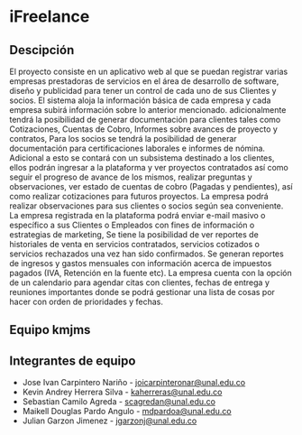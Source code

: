 # iFreelance

## Descipción

El proyecto consiste en un aplicativo web al que se puedan registrar varias empresas prestadoras de servicios en el área de desarrollo de software, diseño y publicidad para tener un control de cada uno de sus Clientes y socios. El sistema aloja la información básica de cada empresa y cada empresa subirá información sobre lo anterior mencionado. adicionalmente tendrá la posibilidad de generar documentación para clientes tales como Cotizaciones, Cuentas de Cobro, Informes sobre avances de proyecto y  contratos, Para los socios se tendrá la posibilidad de generar documentación para certificaciones laborales e informes de nómina.
Adicional a esto se contará con un subsistema destinado a los clientes, ellos podrán ingresar a la plataforma y ver proyectos contratados así como seguir el progreso de avance de los mismos, realizar preguntas y observaciones, ver estado de cuentas de cobro (Pagadas y pendientes), así como realizar cotizaciones para futuros proyectos. La empresa podrá realizar observaciones para sus clientes o socios según sea conveniente.
La empresa registrada en la plataforma podrá enviar e-mail masivo o específico a sus Clientes o Empleados con fines de información o estrategias de marketing, Se tiene la posibilidad de ver reportes de historiales de venta en servicios contratados, servicios cotizados o servicios rechazados una vez han sido confirmados.
Se generan reportes de ingresos y gastos mensuales con información acerca de impuestos pagados (IVA, Retención en la fuente etc).
La empresa cuenta con la opción de un calendario para agendar citas con clientes, fechas de entrega y reuniones importantes donde se podrá gestionar una lista de cosas por hacer con orden de prioridades y fechas.

## Equipo **kmjms**

## Integrantes de equipo
- Jose Ivan Carpintero Nariño - joicarpinteronar@unal.edu.co
- Kevin Andrey Herrera Silva - kaherreras@unal.edu.co
- Sebastian Camilo Agreda - scagredan@unal.edu.co
- Maikell Douglas Pardo Angulo - mdpardoa@unal.edu.co
- Julian Garzon Jimenez - jgarzonj@unal.edu.co